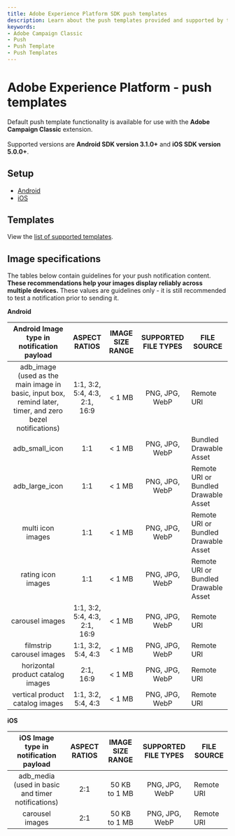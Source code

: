 ```yaml
---
title: Adobe Experience Platform SDK push templates
description: Learn about the push templates provided and supported by the Adobe Campaign Classic Mobile SDK extension.
keywords:
- Adobe Campaign Classic
- Push
- Push Template
- Push Templates
---
```


# Adobe Experience Platform - push templates

<InlineAlert variant="info" slots="text"/>

Default push template functionality is available for use with the **Adobe Campaign Classic** extension. <br /><br />Supported versions are **Android SDK version 3.1.0+** and **iOS SDK version 5.0.0+**.

## Setup

* [Android](./android/)
* [iOS](./ios/)

## Templates

View the [list of supported templates](./templates/).

## Image specifications

The tables below contain guidelines for your push notification content. **These recommendations help your images display reliably across multiple devices.** These values are guidelines only - it is still recommended to test a notification prior to sending it.

**Android**

|        **Android Image type in notification payload**        |       **ASPECT RATIOS**       | **IMAGE SIZE RANGE** | **SUPPORTED FILE TYPES** | FILE SOURCE                          |
| :----------------------------------------------------------: | :---------------------------: | :------------------: | :----------------------: | ------------------------------------ |
| adb_image (used as the main image in basic, input box, remind later, timer, and zero bezel notifications) | 1:1, 3:2, 5:4, 4:3, 2:1, 16:9 |        < 1 MB        |      PNG, JPG, WebP      | Remote URI                           |
|                        adb_small_icon                        |              1:1              |        < 1 MB        |      PNG, JPG, WebP      | Bundled Drawable Asset               |
|                        adb_large_icon                        |              1:1              |        < 1 MB        |      PNG, JPG, WebP      | Remote URI or Bundled Drawable Asset |
|                      multi icon images                       |              1:1              |        < 1 MB        |      PNG, JPG, WebP      | Remote URI or Bundled Drawable Asset |
|                      rating icon images                      |              1:1              |        < 1 MB        |      PNG, JPG, WebP      | Remote URI or Bundled Drawable Asset |
|                       carousel images                        | 1:1, 3:2, 5:4, 4:3, 2:1, 16:9 |        < 1 MB        |      PNG, JPG, WebP      | Remote URI                           |
|                  filmstrip carousel images                   |      1:1, 3:2, 5:4, 4:3       |        < 1 MB        |      PNG, JPG, WebP      | Remote URI                           |
|              horizontal product catalog images               |           2:1, 16:9           |        < 1 MB        |      PNG, JPG, WebP      | Remote URI                           |
|               vertical product catalog images                |      1:1, 3:2, 5:4, 4:3       |        < 1 MB        |      PNG, JPG, WebP      | Remote URI                           |

**iOS**

|    **iOS Image type in notification payload**     | **ASPECT RATIOS** | **IMAGE SIZE RANGE** | **SUPPORTED FILE TYPES** | FILE SOURCE |
| :-----------------------------------------------: | :---------------: | :------------------: | :----------------------: | ----------- |
| adb_media (used in basic and timer notifications) |        2:1        |    50 KB to 1 MB     |      PNG, JPG, WebP      | Remote URI  |
|                  carousel images                  |        2:1        |    50 KB to 1 MB     |      PNG, JPG, WebP      | Remote URI  |
